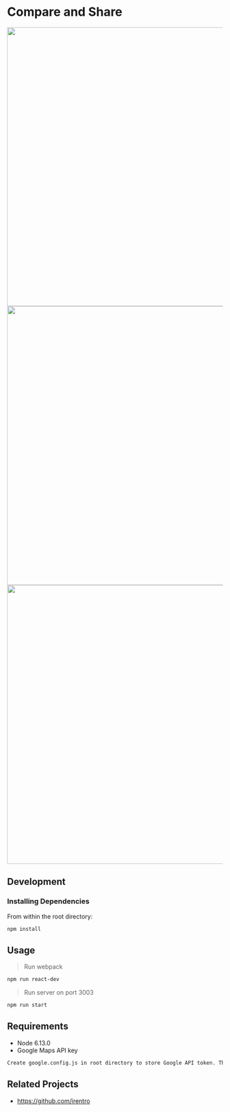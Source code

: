 # Compare and Share
>

<img src="https://github.com/irentro/Compare-Listings-Module/blob/master/Compare1.gif" width="650" />
<img src="https://github.com/irentro/Compare-Listings-Module/blob/master/Compare2.gif" width="650" />
<img src="https://github.com/irentro/Compare-Listings-Module/blob/master/Compare3.gif" width="650" />

## Development
### Installing Dependencies
From within the root directory:

```sh
npm install
```

## Usage
> Run webpack
```sh
npm run react-dev
```
> Run server on port 3003
```sh
npm run start
```

## Requirements
- Node 6.13.0
- Google Maps API key
```sh
Create google.config.js in root directory to store Google API token. The API token will be automatically imported for authentication in Map.jsx 
```

## Related Projects
  - https://github.com/irentro
